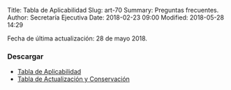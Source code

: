 Title: Tabla de Aplicabilidad
Slug: art-70
Summary: Preguntas frecuentes.
Author: Secretaría Ejecutiva
Date: 2018-02-23 09:00
Modified: 2018-05-28 14:29


Fecha de última actualización: 28 de mayo 2018.

### Descargar

* [Tabla de Aplicabilidad](tabla-de-aplicabilidad.pdf)
* [Tabla de Actualización y Conservación](tabla-de-actualizacion-y-conservacion-de-la-infomacion.pdf)
